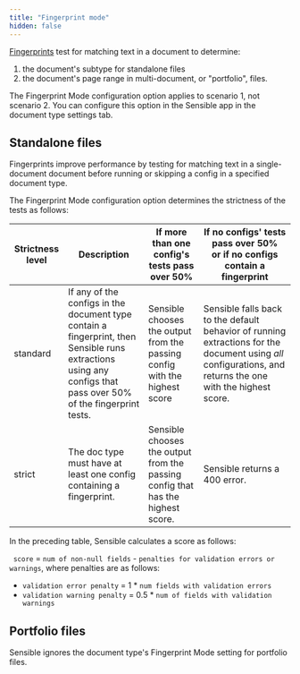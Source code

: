 ```yaml
---
title: "Fingerprint mode"
hidden: false
---
```


[Fingerprints](doc:fingerprint) test for matching text in a document to determine:

1. the document's subtype for standalone files
2. the document's page range in multi-document, or "portfolio", files.

The Fingerprint Mode configuration option applies to scenario 1, not scenario 2.  You can configure this option in the Sensible app in the document type settings tab.

## Standalone files

Fingerprints improve performance by testing for matching text in a single-document document before running or skipping a config in a specified document type.  

The Fingerprint Mode configuration option determines the strictness of the tests as follows:

| Strictness level | Description                                                  | If more than one config's tests pass over 50%                | If no configs' tests pass over 50%<br/> or if no configs contain a fingerprint |
| ---------------- | ------------------------------------------------------------ | ------------------------------------------------------------ | ------------------------------------------------------------ |
| standard         | If any of the configs in the document type contain a fingerprint, then Sensible runs extractions using any configs that pass over 50% of the fingerprint tests. | Sensible chooses the output from the passing config with the highest score | Sensible falls back to the default behavior of running extractions for the document using *all* configurations, and returns the one with the highest score. |
| strict           | The doc type must have at least one config containing a fingerprint. | Sensible chooses the output from the passing config that has the highest score. | Sensible returns a 400 error.                                |

In the preceding table, Sensible calculates a score as follows:

` score` = `num of non-null fields` - `penalties for validation errors or warnings`, where penalties are as follows:

- `validation error penalty` = 1 * `num fields with validation errors`
- `validation warning penalty` = 0.5 * `num of fields with validation warnings`

## Portfolio files

Sensible ignores the document type's Fingerprint Mode setting for portfolio files. 

